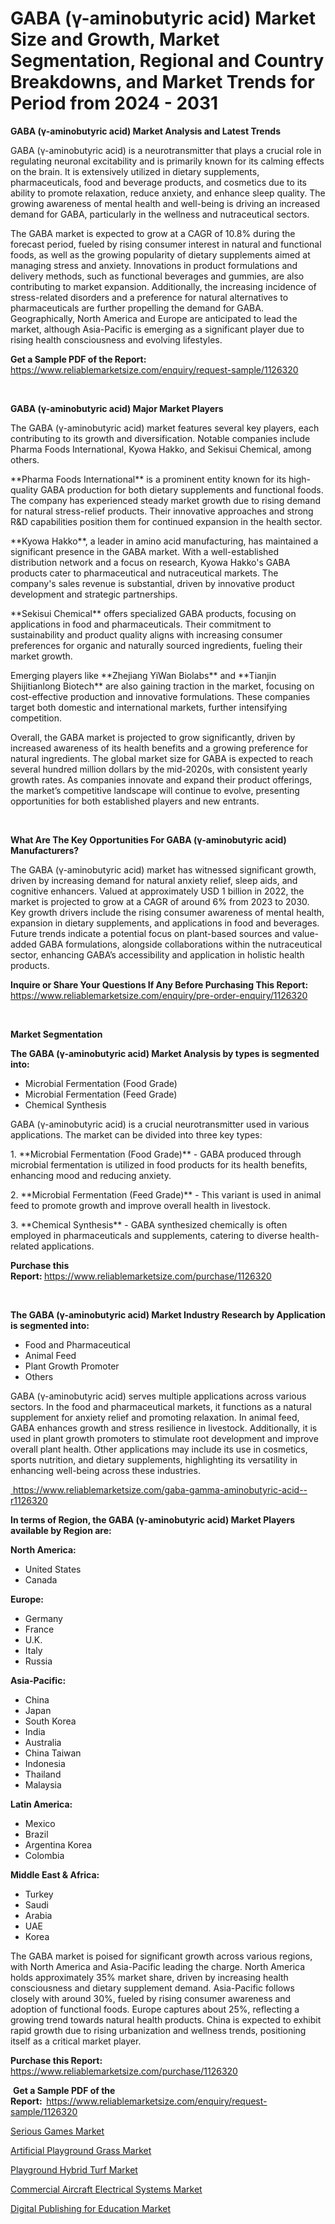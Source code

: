 <p><h1>GABA (γ-aminobutyric acid) Market Size and Growth, Market Segmentation, Regional and Country Breakdowns, and Market Trends for Period from 2024 -  2031</h1></p><p><strong>GABA (γ-aminobutyric acid) Market Analysis and Latest Trends</strong></p>
<p><p>GABA (γ-aminobutyric acid) is a neurotransmitter that plays a crucial role in regulating neuronal excitability and is primarily known for its calming effects on the brain. It is extensively utilized in dietary supplements, pharmaceuticals, food and beverage products, and cosmetics due to its ability to promote relaxation, reduce anxiety, and enhance sleep quality. The growing awareness of mental health and well-being is driving an increased demand for GABA, particularly in the wellness and nutraceutical sectors.</p><p>The GABA market is expected to grow at a CAGR of 10.8% during the forecast period, fueled by rising consumer interest in natural and functional foods, as well as the growing popularity of dietary supplements aimed at managing stress and anxiety. Innovations in product formulations and delivery methods, such as functional beverages and gummies, are also contributing to market expansion. Additionally, the increasing incidence of stress-related disorders and a preference for natural alternatives to pharmaceuticals are further propelling the demand for GABA. Geographically, North America and Europe are anticipated to lead the market, although Asia-Pacific is emerging as a significant player due to rising health consciousness and evolving lifestyles.</p></p>
<p><strong>Get a Sample PDF of the Report:&nbsp;</strong> <a href="https://www.reliablemarketsize.com/enquiry/request-sample/1126320?utm_campaign=1103&utm_medium=2&utm_source=Github&utm_content=ia&utm_term=05122024&utm_id=gaba-g-aminobutyric-acid">https://www.reliablemarketsize.com/enquiry/request-sample/1126320</a></p>
<p>&nbsp;</p>
<p><strong>GABA (γ-aminobutyric acid) Major Market Players</strong></p>
<p><p>The GABA (γ-aminobutyric acid) market features several key players, each contributing to its growth and diversification. Notable companies include Pharma Foods International, Kyowa Hakko, and Sekisui Chemical, among others.</p><p>**Pharma Foods International** is a prominent entity known for its high-quality GABA production for both dietary supplements and functional foods. The company has experienced steady market growth due to rising demand for natural stress-relief products. Their innovative approaches and strong R&D capabilities position them for continued expansion in the health sector.</p><p>**Kyowa Hakko**, a leader in amino acid manufacturing, has maintained a significant presence in the GABA market. With a well-established distribution network and a focus on research, Kyowa Hakko's GABA products cater to pharmaceutical and nutraceutical markets. The company's sales revenue is substantial, driven by innovative product development and strategic partnerships.</p><p>**Sekisui Chemical** offers specialized GABA products, focusing on applications in food and pharmaceuticals. Their commitment to sustainability and product quality aligns with increasing consumer preferences for organic and naturally sourced ingredients, fueling their market growth.</p><p>Emerging players like **Zhejiang YiWan Biolabs** and **Tianjin Shijitianlong Biotech** are also gaining traction in the market, focusing on cost-effective production and innovative formulations. These companies target both domestic and international markets, further intensifying competition.</p><p>Overall, the GABA market is projected to grow significantly, driven by increased awareness of its health benefits and a growing preference for natural ingredients. The global market size for GABA is expected to reach several hundred million dollars by the mid-2020s, with consistent yearly growth rates. As companies innovate and expand their product offerings, the market’s competitive landscape will continue to evolve, presenting opportunities for both established players and new entrants.</p></p>
<p>&nbsp;</p>
<p><strong>What Are The Key Opportunities For GABA (γ-aminobutyric acid) Manufacturers?</strong></p>
<p><p>The GABA (γ-aminobutyric acid) market has witnessed significant growth, driven by increasing demand for natural anxiety relief, sleep aids, and cognitive enhancers. Valued at approximately USD 1 billion in 2022, the market is projected to grow at a CAGR of around 6% from 2023 to 2030. Key growth drivers include the rising consumer awareness of mental health, expansion in dietary supplements, and applications in food and beverages. Future trends indicate a potential focus on plant-based sources and value-added GABA formulations, alongside collaborations within the nutraceutical sector, enhancing GABA’s accessibility and application in holistic health products.</p></p>
<p><strong>Inquire or Share Your Questions If Any Before Purchasing This Report:</strong> <a href="https://www.reliablemarketsize.com/enquiry/pre-order-enquiry/1126320?utm_campaign=1103&utm_medium=2&utm_source=Github&utm_content=ia&utm_term=05122024&utm_id=gaba-g-aminobutyric-acid">https://www.reliablemarketsize.com/enquiry/pre-order-enquiry/1126320</a></p>
<p>&nbsp;</p>
<p><strong>Market Segmentation</strong></p>
<p><strong>The GABA (γ-aminobutyric acid) Market Analysis by types is segmented into:</strong></p>
<p><ul><li>Microbial Fermentation (Food Grade)</li><li>Microbial Fermentation (Feed Grade)</li><li>Chemical Synthesis</li></ul></p>
<p><p>GABA (γ-aminobutyric acid) is a crucial neurotransmitter used in various applications. The market can be divided into three key types: </p><p>1. **Microbial Fermentation (Food Grade)** - GABA produced through microbial fermentation is utilized in food products for its health benefits, enhancing mood and reducing anxiety.</p><p>2. **Microbial Fermentation (Feed Grade)** - This variant is used in animal feed to promote growth and improve overall health in livestock.</p><p>3. **Chemical Synthesis** - GABA synthesized chemically is often employed in pharmaceuticals and supplements, catering to diverse health-related applications.</p></p>
<p><strong>Purchase this Report:&nbsp;</strong><a href="https://www.reliablemarketsize.com/purchase/1126320?utm_campaign=1103&utm_medium=2&utm_source=Github&utm_content=ia&utm_term=05122024&utm_id=gaba-g-aminobutyric-acid">https://www.reliablemarketsize.com/purchase/1126320</a></p>
<p>&nbsp;</p>
<p><strong>The GABA (γ-aminobutyric acid) Market Industry Research by Application is segmented into:</strong></p>
<p><ul><li>Food and Pharmaceutical</li><li>Animal Feed</li><li>Plant Growth Promoter</li><li>Others</li></ul></p>
<p><p>GABA (γ-aminobutyric acid) serves multiple applications across various sectors. In the food and pharmaceutical markets, it functions as a natural supplement for anxiety relief and promoting relaxation. In animal feed, GABA enhances growth and stress resilience in livestock. Additionally, it is used in plant growth promoters to stimulate root development and improve overall plant health. Other applications may include its use in cosmetics, sports nutrition, and dietary supplements, highlighting its versatility in enhancing well-being across these industries.</p></p>
<p><a href="https://www.reliablemarketsize.com/gaba-gamma-aminobutyric-acid--r1126320?utm_campaign=1103&utm_medium=2&utm_source=Github&utm_content=ia&utm_term=05122024&utm_id=gaba-g-aminobutyric-acid">&nbsp;https://www.reliablemarketsize.com/gaba-gamma-aminobutyric-acid--r1126320</a></p>
<p><strong>In terms of Region, the GABA (γ-aminobutyric acid) Market Players available by Region are:</strong></p>
<p>
    <p> <strong> North America: </strong>
        <ul>
            <li>United States</li>
            <li>Canada</li>
        </ul>
        </p> 
    <p> <strong> Europe: </strong>
        <ul>
            <li>Germany</li>
            <li>France</li>
            <li>U.K.</li>
            <li>Italy</li>
            <li>Russia</li>
        </ul>
        </p> 
    <p> <strong> Asia-Pacific: </strong>
        <ul>
            <li>China</li>
            <li>Japan</li>
            <li>South Korea</li>
            <li>India</li>
            <li>Australia</li>
            <li>China Taiwan</li>
            <li>Indonesia</li>
            <li>Thailand</li>
            <li>Malaysia</li>
        </ul>
        </p> 
    <p> <strong> Latin America: </strong>
        <ul>
            <li>Mexico</li>
            <li>Brazil</li>
            <li>Argentina Korea</li>
            <li>Colombia</li>
        </ul>
        </p> 
    <p> <strong> Middle East & Africa: </strong>
        <ul>
            <li>Turkey</li>
            <li>Saudi</li>
            <li>Arabia</li>
            <li>UAE</li>
            <li>Korea</li>
        </ul>
    </p>
    </p>
<p><p>The GABA market is poised for significant growth across various regions, with North America and Asia-Pacific leading the charge. North America holds approximately 35% market share, driven by increasing health consciousness and dietary supplement demand. Asia-Pacific follows closely with around 30%, fueled by rising consumer awareness and adoption of functional foods. Europe captures about 25%, reflecting a growing trend towards natural health products. China is expected to exhibit rapid growth due to rising urbanization and wellness trends, positioning itself as a critical market player.</p></p>
<p><strong>Purchase this Report: </strong><a href="https://www.reliablemarketsize.com/purchase/1126320?utm_campaign=1103&utm_medium=2&utm_source=Github&utm_content=ia&utm_term=05122024&utm_id=gaba-g-aminobutyric-acid">https://www.reliablemarketsize.com/purchase/1126320</a></p>
<p>&nbsp;<strong>Get a Sample PDF of the Report:&nbsp;&nbsp;</strong><a href="https://www.reliablemarketsize.com/enquiry/request-sample/1126320?utm_campaign=1103&utm_medium=2&utm_source=Github&utm_content=ia&utm_term=05122024&utm_id=gaba-g-aminobutyric-acid">https://www.reliablemarketsize.com/enquiry/request-sample/1126320</a></p>
<p><strong></strong></p>
<p><p><a href="https://www.linkedin.com/pulse/exploring-125-growth-serious-games-market-2031-key-trends-nnilf?utm_campaign=1103&utm_medium=2&utm_source=Github&utm_content=ia&utm_term=05122024&utm_id=gaba-g-aminobutyric-acid">Serious Games Market</a></p><p><a href="https://issuu.com/reportprime-2/docs/artificial-playground-grass-market-size-2030.pptx?utm_campaign=1103&utm_medium=2&utm_source=Github&utm_content=ia&utm_term=05122024&utm_id=gaba-g-aminobutyric-acid">Artificial Playground Grass Market</a></p><p><a href="https://issuu.com/reportprime-2/docs/playground-hybrid-turf-market-size-2030.pptx?utm_campaign=1103&utm_medium=2&utm_source=Github&utm_content=ia&utm_term=05122024&utm_id=gaba-g-aminobutyric-acid">Playground Hybrid Turf Market</a></p><p><a href="https://www.linkedin.com/pulse/commercial-aircraft-electrical-systems-market-taking-off-growth-vbamf?utm_campaign=1103&utm_medium=2&utm_source=Github&utm_content=ia&utm_term=05122024&utm_id=gaba-g-aminobutyric-acid">Commercial Aircraft Electrical Systems Market</a></p><p><a href="https://www.linkedin.com/pulse/digital-publishing-education-market-trends-insights-type-clhmf?utm_campaign=1103&utm_medium=2&utm_source=Github&utm_content=ia&utm_term=05122024&utm_id=gaba-g-aminobutyric-acid">Digital Publishing for Education Market</a></p></p>